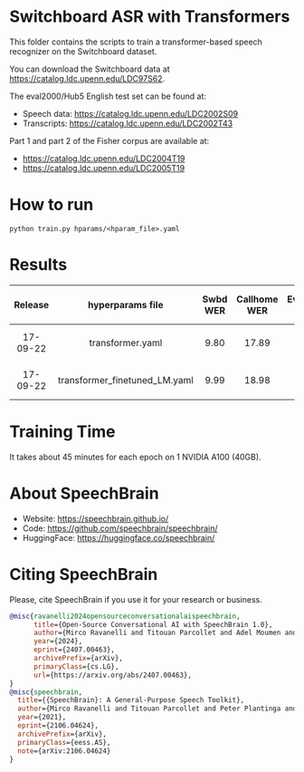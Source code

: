 # Switchboard ASR with Transformers

This folder contains the scripts to train a transformer-based speech recognizer on the Switchboard dataset.

You can download the Switchboard data at https://catalog.ldc.upenn.edu/LDC97S62.

The eval2000/Hub5 English test set can be found at:
- Speech data: https://catalog.ldc.upenn.edu/LDC2002S09
- Transcripts: https://catalog.ldc.upenn.edu/LDC2002T43

Part 1 and part 2 of the Fisher corpus are available at:
- https://catalog.ldc.upenn.edu/LDC2004T19
- https://catalog.ldc.upenn.edu/LDC2005T19

# How to run
`python train.py hparams/<hparam_file>.yaml`

# Results

| Release | hyperparams file | Swbd WER | Callhome WER | Eval2000 WER | HuggingFace link | Full model link | GPUs | Comment
|:-------------:|:---------------------------:| :-----:| :-----:| :-----:| :-----:| :-----:| :--------:|:--------:|
| 17-09-22  | transformer.yaml | 9.80 | 17.89 | 13.94  | [HuggingFace](https://huggingface.co/speechbrain/asr-transformer-switchboard) | n.a. | 1xA100 40GB | This model uses an LM trained on Swbd+Fisher data (see ../../LM/hparams/transformer.yaml)|
| 17-09-22  | transformer_finetuned_LM.yaml| 9.99 | 18.98 | 14.58  | n.a. | n.a. | 1xA100 40GB | This model uses the LibriSpeech LM but finetuned on Swbd+Fisher data (see ../../LM/hparams/transformer_finetune.yaml)|


# Training Time
It takes about 45 minutes for each epoch on 1 NVIDIA A100 (40GB).


# **About SpeechBrain**
- Website: https://speechbrain.github.io/
- Code: https://github.com/speechbrain/speechbrain/
- HuggingFace: https://huggingface.co/speechbrain/


# **Citing SpeechBrain**
Please, cite SpeechBrain if you use it for your research or business.

```bibtex
@misc{ravanelli2024opensourceconversationalaispeechbrain,
      title={Open-Source Conversational AI with SpeechBrain 1.0},
      author={Mirco Ravanelli and Titouan Parcollet and Adel Moumen and Sylvain de Langen and Cem Subakan and Peter Plantinga and Yingzhi Wang and Pooneh Mousavi and Luca Della Libera and Artem Ploujnikov and Francesco Paissan and Davide Borra and Salah Zaiem and Zeyu Zhao and Shucong Zhang and Georgios Karakasidis and Sung-Lin Yeh and Pierre Champion and Aku Rouhe and Rudolf Braun and Florian Mai and Juan Zuluaga-Gomez and Seyed Mahed Mousavi and Andreas Nautsch and Xuechen Liu and Sangeet Sagar and Jarod Duret and Salima Mdhaffar and Gaelle Laperriere and Mickael Rouvier and Renato De Mori and Yannick Esteve},
      year={2024},
      eprint={2407.00463},
      archivePrefix={arXiv},
      primaryClass={cs.LG},
      url={https://arxiv.org/abs/2407.00463},
}
@misc{speechbrain,
  title={{SpeechBrain}: A General-Purpose Speech Toolkit},
  author={Mirco Ravanelli and Titouan Parcollet and Peter Plantinga and Aku Rouhe and Samuele Cornell and Loren Lugosch and Cem Subakan and Nauman Dawalatabad and Abdelwahab Heba and Jianyuan Zhong and Ju-Chieh Chou and Sung-Lin Yeh and Szu-Wei Fu and Chien-Feng Liao and Elena Rastorgueva and François Grondin and William Aris and Hwidong Na and Yan Gao and Renato De Mori and Yoshua Bengio},
  year={2021},
  eprint={2106.04624},
  archivePrefix={arXiv},
  primaryClass={eess.AS},
  note={arXiv:2106.04624}
}
```

